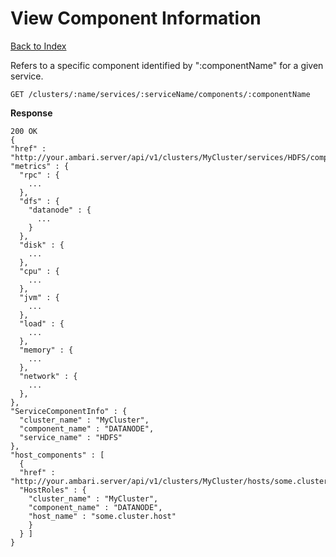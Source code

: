 View Component Information
=====

[Back to Index](index.md)

Refers to a specific component identified by ":componentName" for a given service.

    GET /clusters/:name/services/:serviceName/components/:componentName

**Response**

    200 OK
    {
    "href" : "http://your.ambari.server/api/v1/clusters/MyCluster/services/HDFS/components/DATANODE",
    "metrics" : {
      "rpc" : {
        ...
      },
      "dfs" : {
        "datanode" : {
          ...
        }
      },
      "disk" : {
        ...
      },
      "cpu" : {
        ...
      },
      "jvm" : {
        ...
      },
      "load" : {
        ...
      },
      "memory" : {
        ...
      },
      "network" : {
        ...
      },
    },
    "ServiceComponentInfo" : {
      "cluster_name" : "MyCluster",
      "component_name" : "DATANODE",
      "service_name" : "HDFS"
    },
    "host_components" : [
      {
      "href" : "http://your.ambari.server/api/v1/clusters/MyCluster/hosts/some.cluster.host/host_components/DATANODE",
      "HostRoles" : {
        "cluster_name" : "MyCluster",
        "component_name" : "DATANODE",
        "host_name" : "some.cluster.host"
        }
      } ]
    }
